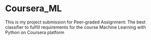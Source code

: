 # Coursera_ML
This is my project submission for Peer-graded Assignment: The best classifier to fulfill requirements for the course Machine Learning with Python on Coursera platform
